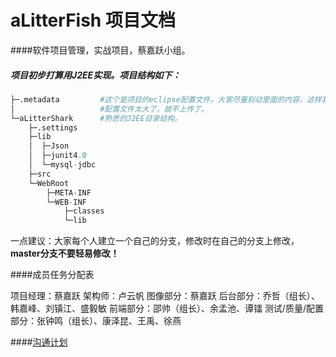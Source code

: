 # aLitterFish 项目文档
####软件项目管理，实战项目，蔡嘉跃小组。

##### 项目初步打算用J2EE实现。项目结构如下：

```python
├─.metadata         #这个是项目的eclipse配置文件，大家尽量别动里面的内容，这样我们在不同的电脑运行时能保证配置的一致性。
│                   #配置文件太大了，就不上传了。
└─aLitterShark      #熟悉的J2EE目录结构。
    ├─.settings
    ├─lib
    │  ├─Json
    │  ├─junit4.0
    │  └─mysql-jdbc
    ├─src
    └─WebRoot
        ├─META-INF
        └─WEB-INF
            ├─classes
            └─lib
```

一点建议：大家每个人建立一个自己的分支，修改时在自己的分支上修改，<b>master分支不要轻易修改！</b>

####成员任务分配表

项目经理：蔡嘉跃
架构师：卢云帆
图像部分：蔡嘉跃
后台部分：乔哲（组长）、韩嘉峰、刘镇江、盛毅敏
前端部分：邵帅（组长）、余孟池、谭镭
测试/质量/配置部分：张钟鸣（组长）、康泽昆、王禹、徐燕


####<a href="MD/沟通计划.md">沟通计划</a>